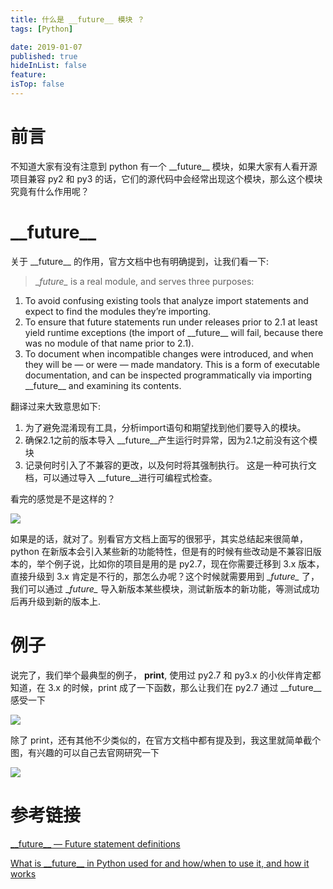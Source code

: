 ```yaml
---
title: 什么是 __future__ 模块 ？
tags: [Python]

date: 2019-01-07
published: true
hideInList: false
feature: 
isTop: false
---
```







# 前言

不知道大家有没有注意到 python 有一个  \_\_future\_\_  模块，如果大家有人看开源项目兼容 py2 和 py3 的话，它们的源代码中会经常出现这个模块，那么这个模块究竟有什么作用呢？

# \_\_future\_\_

关于 \_\_future\_\_ 的作用，官方文档中也有明确提到，让我们看一下:

> \__future\__ is a real module, and serves three purposes:
1. To avoid confusing existing tools that analyze import statements and expect to find the modules they’re importing.
2. To ensure that future statements run under releases prior to 2.1 at least yield runtime exceptions (the import of \_\_future\_\_ will fail, because there was no module of that name prior to 2.1).
3. To document when incompatible changes were introduced, and when they will be — or were — made mandatory. This is a form of executable documentation, and can be inspected programmatically via importing \_\_future\_\_ and examining its contents.

翻译过来大致意思如下:

1. 为了避免混淆现有工具，分析import语句和期望找到他们要导入的模块。
2. 确保2.1之前的版本导入 \_\_future\_\_产生运行时异常，因为2.1之前没有这个模块
3. 记录何时引入了不兼容的更改，以及何时将其强制执行。 这是一种可执行文档，可以通过导入 \_\_future\_\_进行可编程式检查。

           
看完的感觉是不是这样的？

![](http://ww1.sinaimg.cn/thumbnail/006wYWbGly1fyy8rbifu0j30jg0eoab9.jpg)

如果是的话，就对了。别看官方文档上面写的很邪乎，其实总结起来很简单， python 在新版本会引入某些新的功能特性，但是有的时候有些改动是不兼容旧版本的，举个例子说，比如你的项目是用的是 py2.7，现在你需要迁移到 3.x 版本，直接升级到 3.x 肯定是不行的，那怎么办呢？这个时候就需要用到 \__future\__ 了，我们可以通过 \__future\__ 导入新版本某些模块，测试新版本的新功能，等测试成功后再升级到新的版本上.

# 例子

说完了，我们举个最典型的例子， **print**, 使用过 py2.7 和 py3.x 的小伙伴肯定都知道，在 3.x 的时候，print 成了一下函数，那么让我们在 py2.7 通过 \_\_future\_\_ 感受一下

![](http://ww1.sinaimg.cn/large/006wYWbGly1fyy9575xrej30bc04qdg1.jpg)

除了 print，还有其他不少类似的，在官方文档中都有提及到，我这里就简单截个图，有兴趣的可以自己去官网研究一下

![](http://ww1.sinaimg.cn/large/006wYWbGly1fyy97sxesuj30lo075abh.jpg)

# 参考链接

[\_\_future\_\_ — Future statement definitions](https://docs.python.org/3.6/library/__future__.html?highlight=__future__#module-__future__)

[What is \_\_future\_\_ in Python used for and how/when to use it, and how it works](https://stackoverflow.com/questions/7075082/what-is-future-in-python-used-for-and-how-when-to-use-it-and-how-it-works)
